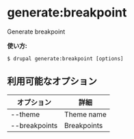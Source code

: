 # generate:breakpoint
Generate breakpoint

**使い方:**
```
$ drupal generate:breakpoint [options]
```

## 利用可能なオプション
オプション | 詳細
-------|-------------
--theme | Theme name
--breakpoints | Breakpoints
